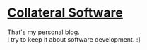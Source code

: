 # [Collateral Software](https://fschuindt.github.io/blog)

That's my personal blog.  
I try to keep it about software development. :]
